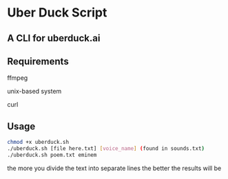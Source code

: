 # Uber Duck Script
## A CLI for uberduck.ai


## Requirements
ffmpeg

unix-based system

curl

## Usage

```sh
chmod +x uberduck.sh
./uberduck.sh [file here.txt] [voice_name] (found in sounds.txt)
./uberduck.sh poem.txt eminem
```
the more you divide the text into separate lines the better the results will be


